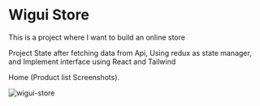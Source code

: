 # Wigui Store

This is a project where I want to build an online store

Project State after fetching data from Api, Using redux as state manager, and Implement interface using React and Tailwind

Home (Product list Screenshots).

![wigui-store](https://user-images.githubusercontent.com/60197357/207730139-a3706e0d-91bb-4508-ba1c-8776b4746a81.png)
